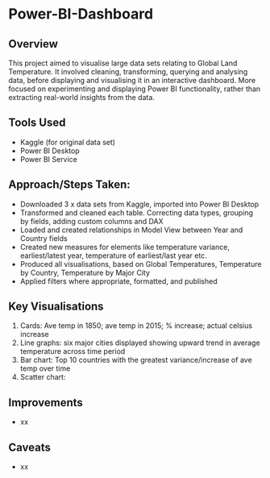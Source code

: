 # Power-BI-Dashboard

## Overview
This project aimed to visualise large data sets relating to Global Land Temperature. It involved cleaning, transforming, querying and analysing data, before displaying and visualising it in an interactive dashboard. More focused on experimenting and displaying Power BI functionality, rather than extracting real-world insights from the data.

## Tools Used
- Kaggle (for original data set)
- Power BI Desktop
- Power BI Service

## Approach/Steps Taken:
- Downloaded 3 x data sets from Kaggle, imported into Power BI Desktop
- Transformed and cleaned each table. Correcting data types, grouping by fields, adding custom columns and DAX
- Loaded and created relationships in Model View between Year and Country fields
- Created new measures for elements like temperature variance, earliest/latest year, temperature of earliest/last year etc.
- Produced all visualisations, based on Global Temperatures, Temperature by Country, Temperature by Major City
- Applied filters where appropriate, formatted, and published

## Key Visualisations
1. Cards: Ave temp in 1850; ave temp in 2015; % increase; actual celsius increase
2. Line graphs: six major cities displayed showing upward trend in average temperature across time period
3. Bar chart: Top 10 countries with the greatest variance/increase of ave temp over time
4. Scatter chart: 

## Improvements
- xx

## Caveats
- xx

